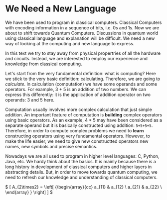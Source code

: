# We Need a New Language

We have been used to program in classical computers. Classical Computers with encoding information in a sequence of bits, i.e. 0s and 1s. 
Now we are about to shift towards Quantum Computers. Discussions in quantum world using classical language and explanation will be difficult. We need a new way of looking at the computing and new language to express.

In this text we try to stay away from physical propertries of all the hardware and circuits. Instead, we are interested to employ our experience and knowledge from classical computing.

Let's start from the very fundamental definition: what is computing? Here we stick to the very basic definition: calculating. Therefore, we are going to *calculate*. In calculation (computation) we have some operands and some operators. For example, 3 + 5 is an addition of two numbers. We can express this differently: it is the application of addition operator on two operands: 3 and 5 here.

Computation usually involves more complex calculation that just simple addition. An important feature of computation is **building** complex operators using basic operators. As an example, 4 * 5 may have been considered as a separate operand but it is basically constructed using addition: `5+5+5+5`. Therefore, in order to compute complex problems we need to **learn** constructing operators using very fundamental operators. However, to make the life easier, we need to give new constructted operators new names, new symbols and precise semantics.

Nowadays we are all used to program in higher level languages: C, Python, Java, etc. We hardy think about the basics. It is mainly because there is a long history in development of classical computers and higher layers in abstracting details. But, in order to move towards quantum computing, we need to refresh our knowledge and understanding of classical computers.


$
\[
  A_{2\times2} =
  \left[ {\begin{array}{cc}
    a_{11} & a_{12} \\
    a_{21} & a_{22} \\
  \end{array} } \right]
\]
$